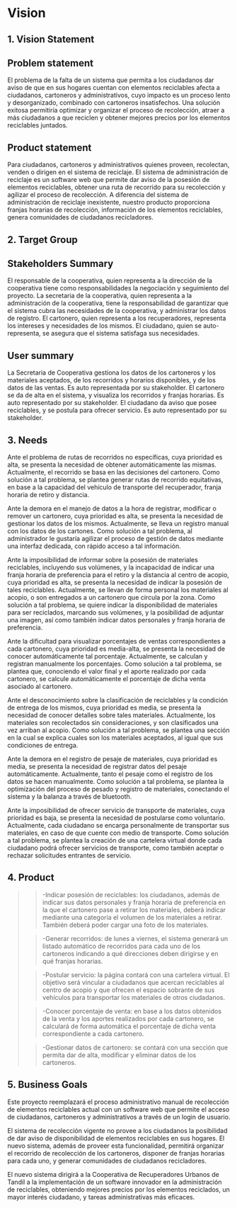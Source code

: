 
# Vision
## 1. Vision Statement
## Problem statement
El problema de la falta de un sistema que permita a los ciudadanos dar aviso de que en sus hogares cuentan con elementos reciclables afecta a ciudadanos, cartoneros y administrativos, cuyo impacto es un proceso lento y desorganizado, combinado con cartoneros insatisfechos. Una solución exitosa permitiría optimizar y organizar el proceso de recolección, atraer a más ciudadanos a que reciclen y obtener mejores precios por los elementos reciclables juntados.

## Product statement
Para ciudadanos, cartoneros y administrativos quienes proveen, recolectan, venden o dirigen en el sistema de reciclaje. El sistema de administración de reciclaje es un software web que permite dar aviso de la posesión de elementos reciclables, obtener una ruta de recorrido para su recolección y agilizar el proceso de recolección. A diferencia del sistema de administración de reciclaje inexistente, nuestro producto proporciona franjas horarias de recolección,  información de los elementos reciclables, genera comunidades de ciudadanos recicladores.

## 2. Target Group
## Stakeholders Summary
El responsable de la cooperativa, quien representa a la dirección de la cooperativa tiene como responsabilidades la negociación y seguimiento del proyecto.
La secretaria de la cooperativa, quien representa a la administración de la cooperativa, tiene la responsabilidad de garantizar que el sistema cubra las necesidades de la cooperativa, y administrar los datos de registro.
El cartonero, quien representa a los recuperadores, representa los intereses y necesidades de los mismos.
El ciudadano, quien se auto-representa, se asegura que el sistema satisfaga sus necesidades.

## User summary
La Secretaria de Cooperativa gestiona los datos de los cartoneros y los materiales aceptados, de los recorridos y horarios disponibles, y de los datos de las ventas. Es auto representada por su stakeholder.
El cartonero se da de alta en el sistema, y visualiza los recorridos y franjas horarias. Es auto representado por su stakeholder.
El ciudadano da aviso que posee reciclables, y se postula para ofrecer servicio. Es auto representado por su stakeholder. 


## 3. Needs
Ante el problema de rutas de recorridos no específicas, cuya prioridad es alta, se presenta la necesidad de obtener automáticamente las mismas. Actualmente, el recorrido se basa en las decisiones del cartonero. Como solución a tal problema, se plantea generar rutas de recorrido equitativas, en base a la capacidad del vehículo de transporte del recuperador, franja horaria de retiro y distancia.

Ante la demora en el manejo de datos a la hora de registrar, modificar o remover un cartonero, cuya prioridad es alta, se presenta la necesidad de gestionar los datos de los mismos. Actualmente, se lleva un registro manual con los datos de los cartones. Como solución a tal problema, al administrador le gustaría agilizar el proceso de gestión de datos mediante una interfaz dedicada, con rápido acceso a tal información.

Ante la imposibilidad de informar sobre la posesión de materiales reciclables, incluyendo sus volúmenes, y la incapacidad de indicar una franja horaria de preferencia para el retiro y la distancia al centro de acopio, cuya prioridad es alta, se presenta la necesidad de indicar la posesión de tales reciclables. Actualmente, se llevan de forma personal los materiales al acopio, o son entregados a un cartonero que circula por la zona. Como solución a tal problema, se quiere indicar la disponibilidad de materiales para ser reciclados, marcando sus volúmenes, y la posibilidad de adjuntar una imagen, así como también indicar datos personales y franja horaria de preferencia.

Ante la dificultad para visualizar porcentajes de ventas correspondientes a cada cartonero, cuya prioridad es media-alta, se presenta la necesidad de conocer automáticamente tal porcentaje. Actualmente, se calculan y registran manualmente los porcentajes. Como solución a tal problema, se plantea que, conociendo el valor final y el aporte realizado por cada cartonero, se calcule automáticamente el porcentaje de dicha venta asociado al cartonero.

Ante el desconocimiento sobre la clasificación de reciclables y la condición de entrega de los mismos, cuya prioridad es media, se presenta la necesidad de conocer detalles sobre tales materiales. Actualmente, los materiales son recolectados sin consideraciones, y son clasificados una vez arriban al acopio. Como solución a tal problema, se plantea una sección en la cual se explica cuales son los materiales aceptados, al igual que sus condiciones de entrega.

Ante la demora en el registro de pesaje de materiales, cuya prioridad es media, se presenta la necesidad de registrar datos del pesaje automáticamente. Actualmente, tanto el pesaje como el registro de los datos se hacen manualmente. Como solución a tal problema, se plantea la optimización del proceso de pesado y registro de materiales, conectando el sistema y la balanza a través de bluetooth.

Ante la imposibilidad de ofrecer servicio de transporte de materiales, cuya prioridad es baja, se presenta la necesidad de postularse como voluntario. Actualmente, cada ciudadano se encarga personalmente de transportar sus materiales, en caso de que cuente con medio de transporte. Como solución a tal problema, se plantea la creación de una cartelera virtual donde cada ciudadano podrá ofrecer servicios de transporte, como también aceptar o rechazar solicitudes entrantes de servicio.


## 4. Product
>
>>-Indicar posesión de reciclables: los ciudadanos, además de indicar sus datos personales y franja horaria de preferencia en la que el cartonero pase a retirar los materiales, deberá indicar mediante una categoría el volumen de los materiales a retirar. También deberá poder cargar una foto de los materiales.
>
>>-Generar recorridos: de lunes a viernes, el sistema generará un listado automático de recorridos para cada uno de los cartoneros indicando a qué direcciones deben dirigirse y en qué franjas horarias.
>
>>-Postular servicio: la página contará con una cartelera virtual. El objetivo será vincular a ciudadanos que acercan reciclables al centro de acopio y que ofrecen el espacio sobrante de sus vehículos para transportar los materiales de otros ciudadanos. 
>
>>-Conocer porcentaje de venta: en base a los datos obtenidos de la venta y los aportes realizados por cada cartonero, se calculará de forma automática el porcentaje de dicha venta correspondiente a cada cartonero.
>
>>-Gestionar datos de cartonero: se contará con una sección que permita dar de alta, modificar y eliminar datos de los cartoneros.
>



## 5. Business Goals

Este proyecto reemplazará el proceso administrativo manual de recolección de elementos reciclables actual con un software web que permite el acceso de ciudadanos, cartoneros y administrativos a través de un login de usuario.

El sistema de recolección vigente no provee a los ciudadanos la posibilidad de dar aviso de disponibilidad de elementos reciclables en sus hogares. El nuevo sistema, además de proveer esta funcionalidad, permitirá organizar el recorrido de recolección de los cartoneros, disponer de franjas horarias para cada uno, y generar comunidades de ciudadanos recicladores.

El nuevo sistema dirigirá a la Cooperativa de Recuperadores Urbanos de Tandil a la implementación de un software innovador en la administración de reciclables, obteniendo mejores precios por los elementos reciclados, un mayor interés ciudadano, y tareas administrativas más eficaces. 